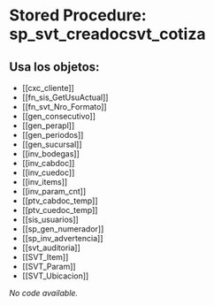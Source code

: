 # Stored Procedure: sp_svt_creadocsvt_cotiza

## Usa los objetos:
- [[cxc_cliente]]
- [[fn_sis_GetUsuActual]]
- [[fn_svt_Nro_Formato]]
- [[gen_consecutivo]]
- [[gen_perapl]]
- [[gen_periodos]]
- [[gen_sucursal]]
- [[inv_bodegas]]
- [[inv_cabdoc]]
- [[inv_cuedoc]]
- [[inv_items]]
- [[inv_param_cnt]]
- [[ptv_cabdoc_temp]]
- [[ptv_cuedoc_temp]]
- [[sis_usuarios]]
- [[sp_gen_numerador]]
- [[sp_inv_advertencia]]
- [[svt_auditoria]]
- [[SVT_Item]]
- [[SVT_Param]]
- [[SVT_Ubicacion]]

*No code available.*
